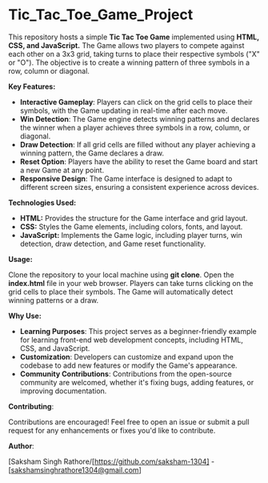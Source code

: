 # Tic_Tac_Toe_Game_Project
<p>This repository hosts a simple <b>Tic Tac Toe Game</b> implemented using <b>HTML, CSS, and JavaScript.</b> The Game allows two players to compete against each other on a 3x3 grid, taking turns to place their respective symbols ("X" or "O"). The objective is to create a winning pattern of three symbols in a row, column or diagonal.</p>
<p><b>Key Features:</b></p>
<ul>
<li><b>Interactive Gameplay</b>: Players can click on the grid cells to place their symbols, with the Game updating in real-time after each move.</li>

<li><b>Win Detection</b>: The Game engine detects winning patterns and declares the winner when a player achieves three symbols in a row, column, or diagonal.</li>

<li><b>Draw Detection</b>: If all grid cells are filled without any player achieving a winning pattern, the Game declares a draw.</li>

<li><b>Reset Option</b>: Players have the ability to reset the Game board and start a new Game at any point.</li>

<li><b>Responsive Design</b>: The Game interface is designed to adapt to different screen sizes, ensuring a consistent experience across devices.</li></ul>

<b>Technologies Used:</b>
<ul>
<li><b>HTML:</b> Provides the structure for the Game interface and grid layout.</li>

<li><b>CSS:</b> Styles the Game elements, including colors, fonts, and layout.</li>

<li><b>JavaScript:</b> Implements the Game logic, including player turns, win detection, draw detection, and Game reset functionality.</li>
</ul>
<b>Usage:</b>

Clone the repository to your local machine using <b>git clone</b>.
Open the <b>index.html</b> file in your web browser.
Players can take turns clicking on the grid cells to place their symbols.
The Game will automatically detect winning patterns or a draw.

<b>Why Use:</b>
<ul>
<li><b>Learning Purposes</b>: This project serves as a beginner-friendly example for learning front-end web development concepts, including HTML, CSS, and JavaScript.</li>

<li><b>Customization</b>: Developers can customize and expand upon the codebase to add new features or modify the Game's appearance.</li>

<li><b>Community Contributions</b>: Contributions from the open-source community are welcomed, whether it's fixing bugs, adding features, or improving documentation.</li>
</ul>
<b>Contributing</b>:

Contributions are encouraged! Feel free to open an issue or submit a pull request for any enhancements or fixes you'd like to contribute.

<b>Author</b>:

[Saksham Singh Rathore/[https://github.com/saksham-1304] - [sakshamsinghrathore1304@gmail.com]




